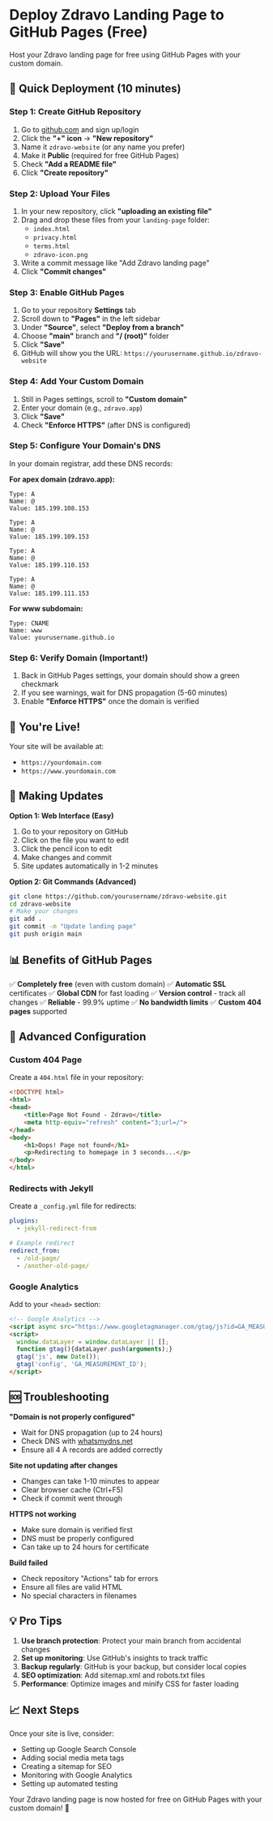 # Deploy Zdravo Landing Page to GitHub Pages (Free)

Host your Zdravo landing page for free using GitHub Pages with your custom domain.

## 🚀 Quick Deployment (10 minutes)

### Step 1: Create GitHub Repository
1. Go to [github.com](https://github.com) and sign up/login
2. Click the **"+" icon** → **"New repository"**
3. Name it `zdravo-website` (or any name you prefer)
4. Make it **Public** (required for free GitHub Pages)
5. Check **"Add a README file"**
6. Click **"Create repository"**

### Step 2: Upload Your Files
1. In your new repository, click **"uploading an existing file"**
2. Drag and drop these files from your `landing-page` folder:
   - `index.html`
   - `privacy.html`
   - `terms.html`
   - `zdravo-icon.png`
3. Write a commit message like "Add Zdravo landing page"
4. Click **"Commit changes"**

### Step 3: Enable GitHub Pages
1. Go to your repository **Settings** tab
2. Scroll down to **"Pages"** in the left sidebar
3. Under **"Source"**, select **"Deploy from a branch"**
4. Choose **"main"** branch and **"/ (root)"** folder
5. Click **"Save"**
6. GitHub will show you the URL: `https://yourusername.github.io/zdravo-website`

### Step 4: Add Your Custom Domain
1. Still in Pages settings, scroll to **"Custom domain"**
2. Enter your domain (e.g., `zdravo.app`)
3. Click **"Save"**
4. Check **"Enforce HTTPS"** (after DNS is configured)

### Step 5: Configure Your Domain's DNS
In your domain registrar, add these DNS records:

**For apex domain (zdravo.app):**
```
Type: A
Name: @
Value: 185.199.108.153

Type: A
Name: @
Value: 185.199.109.153

Type: A
Name: @
Value: 185.199.110.153

Type: A
Name: @
Value: 185.199.111.153
```

**For www subdomain:**
```
Type: CNAME
Name: www
Value: yourusername.github.io
```

### Step 6: Verify Domain (Important!)
1. Back in GitHub Pages settings, your domain should show a green checkmark
2. If you see warnings, wait for DNS propagation (5-60 minutes)
3. Enable **"Enforce HTTPS"** once the domain is verified

## 🎉 You're Live!

Your site will be available at:
- `https://yourdomain.com`
- `https://www.yourdomain.com`

## 🔄 Making Updates

**Option 1: Web Interface (Easy)**
1. Go to your repository on GitHub
2. Click on the file you want to edit
3. Click the pencil icon to edit
4. Make changes and commit
5. Site updates automatically in 1-2 minutes

**Option 2: Git Commands (Advanced)**
```bash
git clone https://github.com/yourusername/zdravo-website.git
cd zdravo-website
# Make your changes
git add .
git commit -m "Update landing page"
git push origin main
```

## 📊 Benefits of GitHub Pages

✅ **Completely free** (even with custom domain)
✅ **Automatic SSL** certificates
✅ **Global CDN** for fast loading
✅ **Version control** - track all changes
✅ **Reliable** - 99.9% uptime
✅ **No bandwidth limits**
✅ **Custom 404 pages** supported

## 🔧 Advanced Configuration

### Custom 404 Page
Create a `404.html` file in your repository:
```html
<!DOCTYPE html>
<html>
<head>
    <title>Page Not Found - Zdravo</title>
    <meta http-equiv="refresh" content="3;url=/">
</head>
<body>
    <h1>Oops! Page not found</h1>
    <p>Redirecting to homepage in 3 seconds...</p>
</body>
</html>
```

### Redirects with Jekyll
Create a `_config.yml` file for redirects:
```yaml
plugins:
  - jekyll-redirect-from

# Example redirect
redirect_from:
  - /old-page/
  - /another-old-page/
```

### Google Analytics
Add to your `<head>` section:
```html
<!-- Google Analytics -->
<script async src="https://www.googletagmanager.com/gtag/js?id=GA_MEASUREMENT_ID"></script>
<script>
  window.dataLayer = window.dataLayer || [];
  function gtag(){dataLayer.push(arguments);}
  gtag('js', new Date());
  gtag('config', 'GA_MEASUREMENT_ID');
</script>
```

## 🆘 Troubleshooting

**"Domain is not properly configured"**
- Wait for DNS propagation (up to 24 hours)
- Check DNS with [whatsmydns.net](https://whatsmydns.net)
- Ensure all 4 A records are added correctly

**Site not updating after changes**
- Changes can take 1-10 minutes to appear
- Clear browser cache (Ctrl+F5)
- Check if commit went through

**HTTPS not working**
- Make sure domain is verified first
- DNS must be properly configured
- Can take up to 24 hours for certificate

**Build failed**
- Check repository "Actions" tab for errors
- Ensure all files are valid HTML
- No special characters in filenames

## 💡 Pro Tips

1. **Use branch protection**: Protect your main branch from accidental changes
2. **Set up monitoring**: Use GitHub's insights to track traffic
3. **Backup regularly**: GitHub is your backup, but consider local copies
4. **SEO optimization**: Add sitemap.xml and robots.txt files
5. **Performance**: Optimize images and minify CSS for faster loading

## 📈 Next Steps

Once your site is live, consider:
- Setting up Google Search Console
- Adding social media meta tags
- Creating a sitemap for SEO
- Monitoring with Google Analytics
- Setting up automated testing

Your Zdravo landing page is now hosted for free on GitHub Pages with your custom domain! 🎉